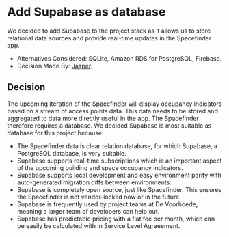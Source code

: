 # Add Supabase as database

We decided to add Supabase to the project stack as it allows us to store relational data sources and provide real-time updates in the Spacefinder app.

- Alternatives Considered: SQLite, Amazon RDS for PostgreSQL, Firebase.
- Decision Made By: [Jasper](https://github.com/jbmoelker).

## Decision

The upcoming iteration of the Spacefinder will display occupancy indicators based on a stream of access points data. This data needs to be stored and aggregated to data more directly useful in the app. The Spacefinder therefore requires a database. We decided Supabase is most suitable as database for this project because:

- The Spacefinder data is clear relation database, for which Supabase, a PostgreSQL database, is very suitable.
- Supabase supports real-time subscriptions which is an important aspect of the upcoming building and space occupancy indicators.
- Supabase supports local development and easy environment parity with auto-generated migration diffs between environments.
- Supabase is completely open source, just like Spacefinder. This ensures the Spacefinder is not vendor-locked now or in the future.
- Supabase is frequently used by project teams at De Voorhoede, meaning a larger team of developers can help out.
- Supabase has predictable pricing with a flat fee per month, which can be easily be calculated with in Service Level Agreeement.

